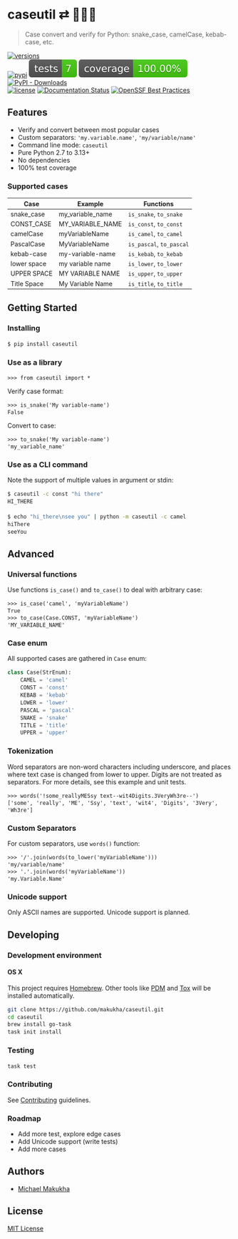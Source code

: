 # caseutil ⇄ 🐍🐫🍢
> Case convert and verify for Python: snake_case, camelCase, kebab-case, etc.

[![versions](https://img.shields.io/pypi/pyversions/caseutil.svg)](https://pypi.org/project/caseutil)  
[![pypi](https://img.shields.io/pypi/v/caseutil.svg#v0.6.5)](https://pypi.python.org/pypi/caseutil)
[![Tests](https://raw.githubusercontent.com/makukha/caseutil/v0.6.5/docs/badge/tests.svg)](https://github.com/makukha/caseutil)
[![Coverage](https://raw.githubusercontent.com/makukha/caseutil/v0.6.5/docs/badge/coverage.svg)](https://github.com/makukha/caseutil)
[![PyPI - Downloads](https://img.shields.io/pypi/dw/caseutil)](https://pypistats.org/packages/caseutil)  
[![license](https://img.shields.io/github/license/makukha/caseutil.svg)](https://github.com/makukha/caseutil/blob/main/LICENSE)
[![Documentation Status](https://readthedocs.org/projects/caseutil/badge/?version=latest)](https://caseutil.readthedocs.io/en/latest/?badge=latest)
[![OpenSSF Best Practices](https://www.bestpractices.dev/projects/9342/badge)](https://www.bestpractices.dev/projects/9342)



## Features

* Verify and convert between most popular cases
* Custom separators: `'my.variable.name'`, `'my/variable/name'`
* Command line mode: `caseutil`
* Pure Python 2.7 to 3.13+
* No dependencies
* 100% test coverage


### Supported cases

| Case        | Example          | Functions                |
|-------------|------------------|--------------------------|
| snake_case  | my_variable_name | `is_snake`, `to_snake`   |
| CONST_CASE  | MY_VARIABLE_NAME | `is_const`, `to_const`   |
| camelCase   | myVariableName   | `is_camel`, `to_camel`   |
| PascalCase  | MyVariableName   | `is_pascal`, `to_pascal` |
| kebab-case  | my-variable-name | `is_kebab`, `to_kebab`   |
| lower space | my variable name | `is_lower`, `to_lower`   |
| UPPER SPACE | MY VARIABLE NAME | `is_upper`, `to_upper`   |
| Title Space | My Variable Name | `is_title`, `to_title`   |


## Getting Started

### Installing

```bash
$ pip install caseutil
```

### Use as a library

```doctest
>>> from caseutil import *
```

Verify case format:
```doctest
>>> is_snake('My variable-name')
False
```

Convert to case:
```doctest
>>> to_snake('My variable-name')
'my_variable_name'
```

### Use as a CLI command

Note the support of multiple values in argument or stdin:

```bash
$ caseutil -c const "hi there"
HI_THERE

$ echo "hi_there\nsee you" | python -m caseutil -c camel
hiThere
seeYou
```


## Advanced

### Universal functions

Use functions `is_case()` and `to_case()` to deal with arbitrary case:
```doctest
>>> is_case('camel', 'myVariableName')
True
>>> to_case(Case.CONST, 'myVariableName')
'MY_VARIABLE_NAME'
```

### Case enum

All supported cases are gathered in `Case` enum:
```python
class Case(StrEnum):
    CAMEL = 'camel'
    CONST = 'const'
    KEBAB = 'kebab'
    LOWER = 'lower'
    PASCAL = 'pascal'
    SNAKE = 'snake'
    TITLE = 'title'
    UPPER = 'upper'
```

### Tokenization

Word separators are non-word characters including underscore, and places where text case is changed from lower to upper. Digits are not treated as separators. For more details, see this example and unit tests.

```doctest
>>> words('!some_reallyMESsy text--wit4Digits.3VeryWh3re--')
['some', 'really', 'ME', 'Ssy', 'text', 'wit4', 'Digits', '3Very', 'Wh3re']
```

### Custom Separators

For custom separators, use `words()` function:
```doctest
>>> '/'.join(words(to_lower('myVariableName')))
'my/variable/name'
>>> '.'.join(words('myVariableName'))
'my.Variable.Name'
```

### Unicode support

Only ASCII names are supported. Unicode support is planned.


## Developing

### Development environment

#### OS X

This project requires [Homebrew](https://brew.sh). Other tools like [PDM](https://pdm-project.org) and [Tox](https://tox.wiki) will be installed automatically.

```bash
git clone https://github.com/makukha/caseutil.git
cd caseutil
brew install go-task
task init install
```

### Testing

```bash
task test
```

### Contributing

See [Contributing](.github/CONTRIBUTING.md) guidelines.


### Roadmap

* Add more test, explore edge cases
* Add Unicode support (write tests)
* Add more cases


## Authors

* [Michael Makukha](https://github.com/makukha)


## License

[MIT License](https://github.com/makukha/caseutil/blob/main/LICENSE)
